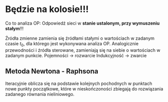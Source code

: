 # Będzie na kolosie!!!
Co to analiza OP:
	Odpowiedź sieci w **stanie ustalonym, przy wymuszeniu stałym**!!! 

Źródła zmienne zamienia się źródłami stałymi o wartościach w zadanym czasie $t_{0}$, dla którego jest wykonywana analiza OP.
Analogicznie przewodności i źródła sterowane, zamieniają się na siebie o wartościach w zadanym punkcie.
Pojemności -> rozwarcie
Indukcyjność -> zwarcie

## Metoda Newtona - Raphsona
Iteracyjnie oblicza się na podstawie kolejnych pochodnych w punktach nowe punkty początkowe, które w nieskończoności zbiegają do rozwiązania zadanego równania nieliniowego.



